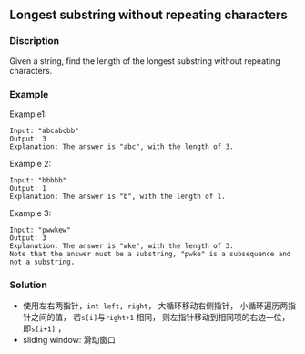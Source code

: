 ## Longest substring without repeating characters

### Discription

Given a string, find the length of the longest substring without repeating characters.

### Example

Example1:

```{cpp}
Input: "abcabcbb"
Output: 3 
Explanation: The answer is "abc", with the length of 3.   
```

Example 2:

```{cpp}
Input: "bbbbb"
Output: 1
Explanation: The answer is "b", with the length of 1.
```


Example 3:

```{cpp}
Input: "pwwkew"
Output: 3
Explanation: The answer is "wke", with the length of 3. 
Note that the answer must be a substring, "pwke" is a subsequence and not a substring.
```

### Solution

- 使用左右两指针，```int left, right```， 大循环移动右侧指针， 小循环遍历两指针之间的值， 若```s[i]```与```right+1``` 相同， 则左指针移动到相同项的右边一位，即```s[i+1]``` ，
- sliding window: 滑动窗口